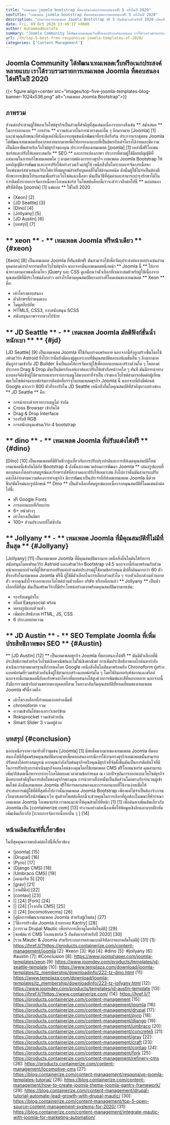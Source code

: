 ```yaml
---
title: "เทมเพลต joomla bootstrap ที่ตอบสนองต่อการตอบสนองฟรี 5 ครั้งในปี 2020" 
seoTitle: "เทมเพลต joomla bootstrap ที่ตอบสนองต่อการตอบสนองฟรี 5 ครั้งในปี 2020" 
description: "ผ่านรายการเทมเพลต Joomla Bootstrap ฟรี 5 อันดับแรกสำหรับปี 2020 เลือกสิ่งที่ดีที่สุดที่เหมาะกับการออกแบบและประสบการณ์การใช้งานของเว็บไซต์ธุรกิจของคุณ" 
date: Fri, 09 Oct 2020 13:49:17 +0000
author: muhammadmustafa
summary: "Joomla Community ได้พัฒนาเทมเพลตเว็บฟรีอเนกประสงค์หลายแบบ เราได้รวบรวมรายการเทมเพลต Joomla ที่ตอบสนองได้ฟรีในปี 2020" 
url: /th/top-5-best-free-responsive-joomla-templates-of-2020/
categories: ['Content Management']
---
```


## Joomla Community ได้พัฒนาเทมเพลตเว็บฟรีอเนกประสงค์หลายแบบ เราได้รวบรวมรายการเทมเพลต Joomla ที่ตอบสนองได้ฟรีในปี 2020

{{< figure align=center src="images/top-five-joomla-templates-blog-banner-1024x536.png" alt="เทมเพลต Joomla Bootstrap">}}


## ภาพรวม
ส่วนต่อประสานผู้ใช้ของเว็บไซต์ธุรกิจเป็นส่วนที่สำคัญที่สุดเสมอเนื่องจากบางสิ่งเช่น ** สม่ำเสมอ ** ในการออกแบบ ** การอ่าน ** ความสะดวกในการนำทางและอื่น ๆ อีกมากมาย [Joomla] [1] แนะนำคุณลักษณะที่สำคัญเหล่านี้เนื่องจากชุมชนนักพัฒนาที่กระตือรือร้น ประการแรกชุมชน Joomla ได้พัฒนาเทมเพลตที่หลากหลายมากมายเพื่อให้การออกแบบที่เป็นมิตรกับเค้าโครงได้ง่ายและมีความเป็นมืออาชีพสำหรับเว็บไซต์ธุรกิจของคุณ ประการที่สองเทมเพลต [joomla] [1] เหล่านี้ฟรีโอเพนซอร์สและปรับให้เหมาะสมกับ ** SEO ** และการแปลงภาษา ประการที่สามผู้ใช้มีบทบัญญัติที่แน่นอนในการแก้ไขเทมเพลตใด ๆ ตามความต้องการทางธุรกิจ เทมเพลต Joomla Bootstrap ให้บทบัญญัติการพัฒนาและการปรับใช้อย่างรวดเร็วแก่ผู้ใช้ เหนือสิ่งอื่นใดระบบการจัดการเนื้อหาโอเพ่นซอร์สนำเสนอเวิร์กโฟลว์ที่สมบูรณ์สำหรับบุคคลที่ไม่ใช่ด้านเทคนิค ดังนั้นผู้ใช้ไม่จำเป็นต้องมีทักษะการเขียนโปรแกรมเพื่อสร้างเว็บไซต์และเนื้อหา มันเป็นวิธีที่คุ้มค่าและสามารถบำรุงรักษาได้ในการติดตั้งระบบการจัดการเนื้อหาโอเพนซอร์ซ ในโพสต์บล็อกนี้เราจะสำรวจสิ่งต่อไปนี้ ** ตอบสนองฟรีที่ดีที่สุด [joomla] [1] แม่แบบ ** ใช้ในปี 2020
  * [Xeon] [2]
  * [JD Seattle] [3]
  * [Dino] [4]
  * [Jollyany] [5]
  * [JD Austin] [6]
  * [บทสรุป] [7]

## ** xeon ** - ** เทมเพลต Joomla ฟรีหน้าเดียว ** {#xeon}
[Xeon] [8] เป็นเทมเพลต Joomla ที่ทันสมัยฟรี มันสามารถใช้เพื่อวัตถุประสงค์หลายอย่างเช่นส่วนบุคคลองค์กรกิจกรรมหรือเว็บไซต์ธุรกิจ นอกจากนั้นเทมเพลตหนึ่งหน้า ** Joomla นี้ ** ให้การนำทางตามภาพเคลื่อนไหว jQuery และ CSS ดูเหมือนว่าตัวเลือกที่เหมาะสมสำหรับผู้ใช้เนื่องจากคุณสมบัติที่มีประโยชน์ดังกล่าว
อย่างไรก็ตามคุณสมบัติบางอย่างที่โดดเด่นของเทมเพลต ** Xeon ** คือ:
  * เค้าโครงตอบสนอง
  * ตัวอักษรที่กำหนดเอง
  * โมดูลป๊อปอัพ
  * HTML5, CSS3, การสนับสนุน SCSS
  * สนับสนุนภาษาจากขวาไปซ้าย

## ** JD Seattle ** - ** เทมเพลต Joomla มัลติฟังก์ชั่นน้ำหนักเบา ** ** {#jd}
[JD Seattle] [9] เป็นเทมเพลต Joomla ที่ใช้กันอย่างแพร่หลาย นอกจากนี้ยังถูกสร้างขึ้นโดยใช้เฟรมเวิร์ก Astroid ยิ่งไปกว่านั้นยังมีแผงผู้ดูแลระบบที่มีคุณสมบัติและแอนิเมชั่นอื่น ๆ อีกมากมาย มันถูกรวมเข้ากับ JD Builder ซึ่งเป็นผลให้การจัดหาผู้ใช้เพื่อออกแบบและสร้างส่วนใด ๆ โดยองค์ประกอบ Drag & Drop มันเป็นมิตรกับเลย์เอาต์และปรับให้เข้ากับหน้าจอใด ๆ ทันที มันมีการนำทางแบบลอจิคัลซึ่งผู้ใช้สามารถแทรกรายการเมนูได้มากเท่าที่จำเป็น เจ้าของเว็บไซต์สามารถติดต่อผู้เยี่ยมชมเว็บไซต์ผ่านแบบฟอร์มการติดต่อที่บรรจุในเทมเพลตธุรกิจ Joomla นี้ นอกจากนี้ยังมีฟอนต์ Google มากกว่า 800 ตัวที่รองรับใน JD Seattle
เหนือสิ่งอื่นใดคุณสมบัติที่สำคัญบางอย่างของ ** JD Seattle ** คือ:
  * การนำทางด้วยรายการเมนูไม่ จำกัด
  * Cross Browser เข้ากันได้
  * Drag & Drop Interface
  * รองรับสี RGB
  * การสนับสนุนเฟรมเวิร์ก 4 bootstrap

## ** dino ** - ** เทมเพลต Joomla ที่ปรับแต่งได้ฟรี ** {#dino}
[Dino] [10] เป็นเทมเพลตที่มีชีวิตชีวาสูงเกี่ยวกับการปรับปรุงปกติและการอัปเดตคุณสมบัติใหม่ เทมเพลตนี้เข้ากันได้กับ Bootstrap 4 ดังนั้นสภาพแวดล้อมการพัฒนา Joomla ** เสนอรูปแบบที่ตอบสนองได้อย่างสมบูรณ์และรักษารหัสที่สะอาดและปรับให้เหมาะสม ยิ่งไปกว่านั้นมันสามารถปรับแต่งได้ง่ายตามความต้องการทางธุรกิจ มีการพัฒนาเป็นประจำที่อัปเดตเทมเพลต Joomla นี้ด้วยฟังก์ชันใหม่และรูปลักษณ์
** Dino ** เป็นตัวเลือกที่สมบูรณ์แบบเนื่องจากคุณสมบัติที่โดดเด่นดังต่อไปนี้:
  * ฟรี Google Fonts
  * การออกแบบที่เรียบง่าย
  * 6+ หน้าต่างๆ
  * เค้าโครงเป็นมิตร
  * 100+ ส่วนประกอบที่ไม่ซ้ำกัน

## ** Jollyany ** - ** เทมเพลต Joomla ที่มีคุณสมบัติที่ไม่มีที่สิ้นสุด ** {#Jollyany}
[Jollyany] [11] เป็นเทมเพลต Joomla ที่มีคุณสมบัติมากมาย เหนือสิ่งอื่นใดมันได้รับการสนับสนุนโดยเฟรมเวิร์ก Astroid และเฟรมเวิร์ก Bootstrap v4.5 นอกจากนี้ยังมาพร้อมกับส่วนหน้าแบบแยกส่วนที่ผู้ใช้สามารถปรับแต่งส่วนต่อประสานผู้ใช้ตามข้อกำหนด มีปลั๊กอินมากกว่า 60 ตัวที่รองรับในเทมเพลต Joomla ฟรีนี้ ผู้ใช้มีตัวเลือกในการเลือกส่วนหัวใด ๆ จากตัวเลือกส่วนหัวหลายตัว หากคุณตั้งใจจะออกแบบเว็บไซต์ส่วนตัวบล็อก บริษัท หรือบล็อกแล้ว ** Jollyany ** เป็นตัวเลือกที่ดีที่สุด
มันเป็นเฟรมเวิร์กที่มีประโยชน์อย่างมากพร้อมคุณสมบัติมากมายเช่น:
  * รองรับเมนูผ้าใบ
  * สไตล์ Easysocial พร้อม
  * หลายรูปแบบส่วนหัว
  * เพิ่มประสิทธิภาพ HTML, JS, CSS
  * 6 ประเภทบทความ

## ** JD Austin ** - ** SEO Template Joomla ที่เพิ่มประสิทธิภาพของ SEO ** {#Austin}
** [JD Austin] [12] ** เป็นเทมเพลตธุรกิจ Joomla ที่ตอบสนองได้ฟรี ** มันมีตัวเลือกที่มีประสิทธิภาพสำหรับเว็บไซต์เชิงพาณิชย์และไม่ใช่เชิงพาณิชย์ การเพิ่มประสิทธิภาพกลไกค้นหากำลังดำเนินการตามมาตรฐานที่กำหนดโดย Google เหนือสิ่งอื่นใดมันมาพร้อมกับ Chronoform ผู้สร้างแบบฟอร์มที่รวมเข้าด้วยกันซึ่งผู้ใช้สามารถสร้างแบบฟอร์มใด ๆ โดยใช้อินเทอร์เฟซลากและดร็อป นอกจากนี้เทมเพลตนี้ยังคงรักษาเค้าโครงที่ตอบสนองได้สูงด้วยการพิมพ์และสีที่หลากหลาย นอกจากนี้ยังมีการรวมเข้ากับส่วนขยายของบุคคลที่สาม
ในทางกลับกันคุณสมบัติที่ยอดเยี่ยมของเทมเพลต Joomla ฟรีนี้รวมถึง:
  * เค้าโครงบล็อกที่กำหนดเองอย่างเต็มที่
  * chronoform รวม
  * ความเข้ากันได้ของเบราว์เซอร์ข้าม
  * Roksprocket รวมเข้าด้วยกัน
  * Smart Slider 3 รวมอยู่ด้วย

## บทสรุป {#conclusion}
นอกเหนือจากความจริงที่ว่าชุมชน [Joomla] [1] มีสแต็คมากมายของเทมเพลต Joomla ที่ตอบสนองได้ดีที่สุดพร้อมคุณสมบัติมากมายเพื่อตอบสนองกรณีการใช้งานทางธุรกิจเทมเพลตนั้นสามารถปรับแต่งได้อย่างสมบูรณ์ หากคุณกำลังเริ่มต้นธุรกิจหรือคุณมีธุรกิจที่จัดตั้งขึ้นมันเป็นการตัดสินใจที่ดีในการปรับปรุงการดำเนินธุรกิจออนไลน์ของคุณโดยใช้เทมเพลต CMS ฟรีโอเพนซอร์ส คุณสามารถเพิ่ม/อัปเดตเนื้อหาจากระยะไกลได้ตลอดเวลาตามข้อกำหนด ณ เวลาปัจจุบันการออกแบบเว็บไซต์ธุรกิจมีบทบาทสำคัญในการเติบโตของธุรกิจของคุณ การนำทางที่ง่ายนั้นเป็นสัดส่วนโดยตรงกับจำนวนผู้เข้าชมไซต์ ดังนั้นเทมเพลต Joomla ฟรีให้การตอบสนองและการออกแบบที่ใช้งานง่ายเพื่อให้ประสบการณ์ผู้ใช้ที่ดีที่สุดยิ่งไปกว่านั้นเทมเพลต Joomla Bootstrap เพียงแค่ไม่จำเป็นต้องจ้างงานเว็บมาสเตอร์หรือนักพัฒนาเว็บ สุดท้ายโพสต์บล็อกนี้จะช่วยคุณในการเลือกที่ถูกต้องในขณะที่พิจารณาเทมเพลต Joomla โอเพนซอร์ส
เราขอแนะนำให้คุณข้ามไปที่หน้า [1] [1] เพื่อค้นหาเพิ่มเติมเกี่ยวกับ Joomla เป็น [containerize.com] [13] ทำงานอย่างต่อเนื่องเพื่อให้ข้อมูลเชิงลึกและแบบฝึกหัดเพิ่มเติมเกี่ยวกับ [ระบบการจัดการเนื้อหาอื่น ๆ ] [14]

## หน้าผลิตภัณฑ์ที่เกี่ยวข้อง
ในที่สุดคุณอาจพบลิงค์ต่อไปนี้ที่เกี่ยวข้อง:
  * [joomla] [15]
  * [Drupal] [16]
  * [Pyro] [17]
  * [Django CMS] [18]
  * [Umbraco CMS] [19]
  * [คอนกรีต 5] [20]
  * [grav] [21]
  * [งานฝีมือ] [22]
  * [contao] [23]
  * [] [24] [Fork] [24]
  * [] [24] [โรงกลั่น CMS] [25]
  * [] [24] [locomotivecms] [26]
  * [คู่มือการพัฒนาเทมเพลต Joomla สำหรับผู้เริ่มต้น] [27]
  * [วิธีการสร้างธีม Joomla ด้วยกรอบ Kantry] [28]
  * [การรวม Drupal Mautic เพื่อทำการเลี้ยงดูโดยอัตโนมัติ] [29]
  * [ซอฟต์แวร์ CMS โอเพนซอร์ส 5 อันดับแรกสำหรับปี 2020] [30]
  * [รวม Mautic & Joomla สำหรับระบบการตลาดแบบดิจิทัลการตลาดอัตโนมัติ] [31]
[1]: https://href.li/?https://products.containerize.com/content-management/joomla
[2]: #xeon
[3]: #jd
[4]: #dino
[5]: #jollyany
[6]: #austin
[7]: #Conclusion
[8]: https://www.joomshaper.com/joomla-templates/xeon
[9]: https://www.joomdev.com/products/templates/jd-seattle-template
[10]: https://www.templaza.com/download/joomla-templates/tz_membership/downloadinfo/222-tz-dino.html
[11]: https://www.templaza.com/download/joomla-templates/tz_membership/downloadinfo/223-tz-jollyany.html
[12]: https://www.joomdev.com/products/templates/jd-austin-template
[13]: https://href.li/?https://www.containerize.com/
[14]: https://href.li/?https://products.containerize.com/content-management
[15]: https://products.containerize.com/content-management/joomla
[16]: https://products.containerize.com/content-management/drupal
[17]: https://products.containerize.com/content-management/pyro
[18]: https://products.containerize.com/content-management/django
[19]: https://products.containerize.com/content-management/umbraco
[20]: https://products.containerize.com/content-management/concrete5
[21]: https://products.containerize.com/content-management/grav
[22]: https://products.containerize.com/content-management/craft
[23]: https://products.containerize.com/content-management/contao
[24]: https://products.containerize.com/content-management/fork
[25]: https://products.containerize.com/content-management/refinery-cms
[26]: https://products.containerize.com/content-management/locomotive-cms
[27]: https://blog.containerize.com/content-management/responsive-joomla-templates-tutorial/
[28]: https://blog.containerize.com/content-management/how-to-create-joomla-theme-joomla-gantry-framework/
[29]: https://blog.containerize.com/content-management/drupal-tutorial-automate-lead-growth-with-drupal-mautic/
[30]: https://blog.containerize.com/content-management/top-5-open-source-content-management-systems-for-2020/
[31]: https://blog.containerize.com/content-management/integrate-mautic-with-joomla-for-marketing-automation/
